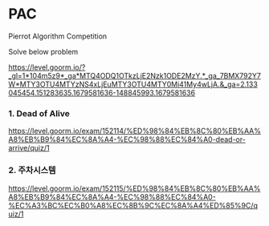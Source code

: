 # PAC
Pierrot Algorithm Competition

Solve below problem

https://level.goorm.io/?_gl=1*104m5z9*_ga*MTQ4ODQ1OTkzLjE2Nzk1ODE2MzY.*_ga_7BMX792Y7W*MTY3OTU4MTYzNS4xLjEuMTY3OTU4MTY0Mi41My4wLjA.&_ga=2.133045454.151283635.1679581636-148845993.1679581636

### 1. Dead of Alive
https://level.goorm.io/exam/152114/%ED%98%84%EB%8C%80%EB%AA%A8%EB%B9%84%EC%8A%A4-%EC%98%88%EC%84%A0-dead-or-arrive/quiz/1


### 2. 주차시스템
https://level.goorm.io/exam/152115/%ED%98%84%EB%8C%80%EB%AA%A8%EB%B9%84%EC%8A%A4-%EC%98%88%EC%84%A0-%EC%A3%BC%EC%B0%A8%EC%8B%9C%EC%8A%A4%ED%85%9C/quiz/1